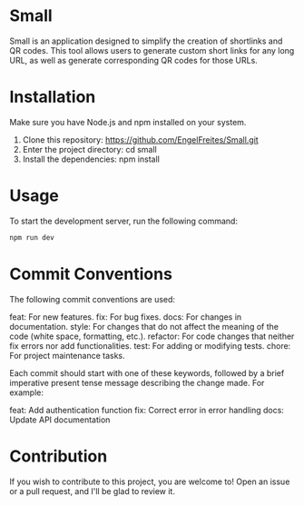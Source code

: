 
# Small
Small is an application designed to simplify the creation of shortlinks and QR codes. This tool allows users to generate custom short links for any long URL, as well as generate corresponding QR codes for those URLs.

# Installation
Make sure you have Node.js and npm installed on your system.

1. Clone this repository: https://github.com/EngelFreites/Small.git
2. Enter the project directory: cd small
3. Install the dependencies: npm install

# Usage
To start the development server, run the following command:

```bash
npm run dev
```
# Commit Conventions

The following commit conventions are used:

feat: For new features.
fix: For bug fixes.
docs: For changes in documentation.
style: For changes that do not affect the meaning of the code (white space, formatting, etc.).
refactor: For code changes that neither fix errors nor add functionalities.
test: For adding or modifying tests.
chore: For project maintenance tasks.

Each commit should start with one of these keywords, followed by a brief imperative present tense message describing the change made. For example:

feat: Add authentication function
fix: Correct error in error handling
docs: Update API documentation

# Contribution

If you wish to contribute to this project, you are welcome to! Open an issue or a pull request, and I'll be glad to review it.